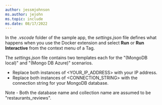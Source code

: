```yaml
---
author: jessmjohnson
ms.author: jejohn
ms.topic: include
ms.date: 08/17/2022
---
```


In the *.vscode* folder of the sample app, the *settings.json* file defines what happens when you use the Docker extension and select **Run** or **Run Interactive** from the context menu of a Tag.

The *settings.json* file contains two templates each for the "(MongoDB local)" and "(Mongo DB Azure)" scenarios.

* Replace both instances of <YOUR_IP_ADDRESS> with your IP address.
* Replace both instances of <CONNECTION_STRING> with the connection string for your MongoDB database.

Note - Both the database name and collection name are assumed to be "restaurants_reviews".
